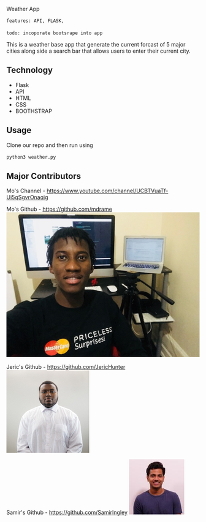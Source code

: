 

Weather App

	features: API, FLASK,

	todo: incoporate bootsrape into app



This is a weather base app that generate the current forcast of 5 major cities along side a search bar that allows users to enter their current city.


## Technology

* Flask
* API
* HTML
* CSS
* BOOTHSTRAP





## Usage

Clone our repo and then run using

```sh
python3 weather.py
```




## Major Contributors 


Mo's Channel - https://www.youtube.com/channel/UCBTVuaTf-Ui5qSgvrOnaqig  



Mo's Github - https://github.com/mdrame				<img src="studentProfuke.jpeg"/>

Jeric's Github - https://github.com/JericHunter			<img src="jerric.png"/>

Samir's Github - https://github.com/SamirIngley			<img src="samir.jpeg"/>

<!-- Markdown link & img dfn's -->
[python3-image]: https://img.shields.io/badge/-python3-brightgreen
[MIT]: https://img.shields.io/badge/License-MIT-blue
